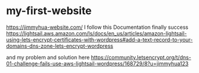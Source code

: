# my-first-website
https://jimmyhua-website.com/
I follow this Documentation finally success
https://lightsail.aws.amazon.com/ls/docs/en_us/articles/amazon-lightsail-using-lets-encrypt-certificates-with-wordpress#add-a-text-record-to-your-domains-dns-zone-lets-encrypt-wordpress

and my problem and solution here https://community.letsencrypt.org/t/dns-01-challenge-fails-use-aws-lightsail-wordpress/168729/8?u=jimmyhua123
